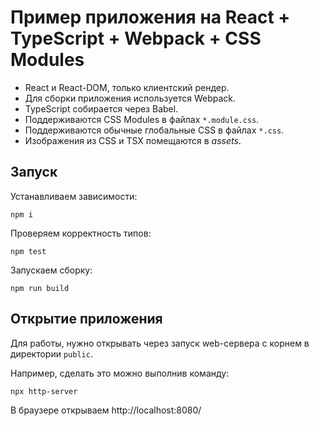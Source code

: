 # Пример приложения на React + TypeScript + Webpack + CSS Modules

- React и React-DOM, только клиентский рендер.
- Для сборки приложения используется Webpack.
- TypeScript собирается через Babel.
- Поддерживаются CSS Modules в файлах `*.module.css`.
- Поддерживаются обычные глобальные CSS в файлах `*.css`.
- Изображения из CSS и TSX помещаются в *assets*.

## Запуск

Устанавливаем зависимости:
```
npm i
```

Проверяем корректность типов:
```
npm test
```

Запускаем сборку:
```
npm run build
```

## Открытие приложения

Для работы, нужно открывать через запуск web-сервера с корнем в директории `public`.

Например, сделать это можно выполнив команду:
```
npx http-server
```

В браузере открываем http://localhost:8080/
